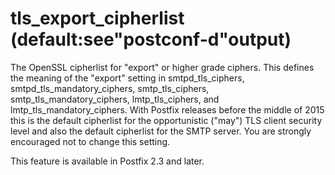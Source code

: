 # tls_export_cipherlist (default:see"postconf-d"output) 

 The OpenSSL cipherlist for "export" or higher grade ciphers. This
defines the meaning of the "export" setting in smtpd_tls_ciphers,
smtpd_tls_mandatory_ciphers, smtp_tls_ciphers, smtp_tls_mandatory_ciphers,
lmtp_tls_ciphers, and lmtp_tls_mandatory_ciphers.  With Postfix
releases before the middle of 2015 this is the default cipherlist
for the opportunistic ("may") TLS client security level and also
the default cipherlist for the SMTP server. You are strongly
encouraged not to change this setting.  

 This feature is available in Postfix 2.3 and later. 


